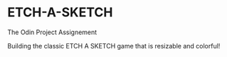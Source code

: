 # ETCH-A-SKETCH
The Odin Project Assignement 

Building the classic ETCH A SKETCH game that is resizable and colorful!
